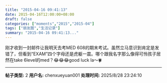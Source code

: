 ```yaml
---
title: "2015-04-16 09:41:13"
date: 2015-04-16T12:00:00+08:00
draft: false
categories: ["moments","2015","2015-04"]
tags: ["朋友圈","生活记录"]
summary: "2015-04-16 09:41:13..."
---
```


刚才收到一封邮件让我明天去考MED 608的期末考试。虽然立马意识到肯定是发错了，但看到“EXAM”四个字母还是虎躯一震。哪个跟我名字那么像得可怜孩子居然在take 6level的med？😂😂😂good luck la～🍀

---

**帖子类型:** 2
**用户名:** chenxueyuan001
**处理时间:** 2025/8/28 23:24:10
